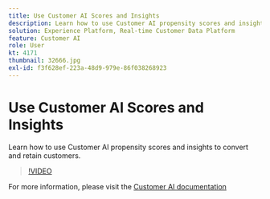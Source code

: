 ```yaml
---
title: Use Customer AI Scores and Insights
description: Learn how to use Customer AI propensity scores and insights to convert and retain customers.
solution: Experience Platform, Real-time Customer Data Platform
feature: Customer AI
role: User
kt: 4171
thumbnail: 32666.jpg
exl-id: f3f628ef-223a-48d9-979e-86f038268923
---
```

# Use Customer AI Scores and Insights

Learn how to use Customer AI propensity scores and insights to convert and retain customers.

>[!VIDEO](https://video.tv.adobe.com/v/32666?quality=12&learn=on)

For  more information, please visit the [Customer AI documentation](https://experienceleague.adobe.com/docs/experience-platform/intelligent-services/customer-ai/overview.html)

